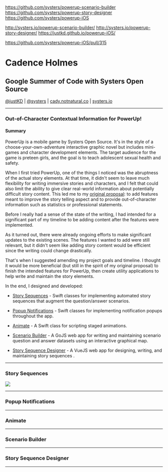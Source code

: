 https://github.com/systers/powerup-scenario-builder
https://github.com/systers/powerup-story-designer
https://github.com/systers/powerup-iOS

http://systers.io/powerup-scenario-builder/
http://systers.io/powerup-story-designer/
https://justkd.github.io/powerup-iOS/


https://github.com/systers/powerup-iOS/pull/315

# Cadence Holmes
## Google Summer of Code with Systers Open Source

[@justKD](https://github.com/justKD/GSoC18-Doc) | [@systers](https://github.com/systers) | [cady.notnatural.co](http://cady.notnatural.co) | [systers.io](http://systers.io)

***

### Out-of-Character Contextual Information for PowerUp!

#### Summary

PowerUp is a mobile game by Systers Open Source. It's in the style of a choose-your-own-adventure interactive graphic novel but includes mini-games and character development elements. The target audience for the game is preteen girls, and the goal is to teach adolescent sexual health and safety.

When I first tried PowerUp, one of the things I noticed was the abruptness of the actual story elements. At that time, it didn't seem to leave much flexibility for writing immersive stories and characters, and I felt that could also limit the ability to give clear real-world information about potentially difficult story content. This led me to my [original proposal](https://summerofcode.withgoogle.com/projects/#5377389622722560): to add features meant to improve the story telling aspect and to provide out-of-character information such as statistics or professional statements.

Before I really had a sense of the state of the writing, I had intended for a significant part of my timeline to be adding content after the features were implemented.

As it turned out, there were already ongoing efforts to make significant updates to the existing scenes. The features I wanted to add were still relevant, but it didn't seem like adding story content would be efficient since the writing could change drastically.

That's when I suggested amending my project goals and timeline. I thought it would be more beneficial (but still in the spirit of my original proposal) to finish the intended features for PowerUp, then create utility applications to help write and maintain the story elements.

In the end, I designed and developed:

- [Story Sequences](#story-sequences) - Swift classes for implementing automated story sequences that augment the question/answer scenarios.
>
- [Popup Notifications](#popup-notifications) - Swift classes for implementing notification popups throughout the app.
>
- [Animate](#animate) - A Swift class for scripting staged animations.
>
- [Scenario Builder](#powerup-scenario-builder) - A GoJS web app for writing and maintaining scenario question and answer datasets using an interactive graphical map.
>
- [Story Sequence Designer](#powerup-story-sequence-designer) - A VueJS web app for designing, writing, and maintaining story sequences .

***
### Story Sequences

![](https://github.com/justKD/Powerup-Story-Designer/blob/dev/docs/images/2-ingame-example.gif?raw=true)

***


### Popup Notifications


***


### Animate


***


### Scenario Builder


***

### Story Sequence Designer


***
